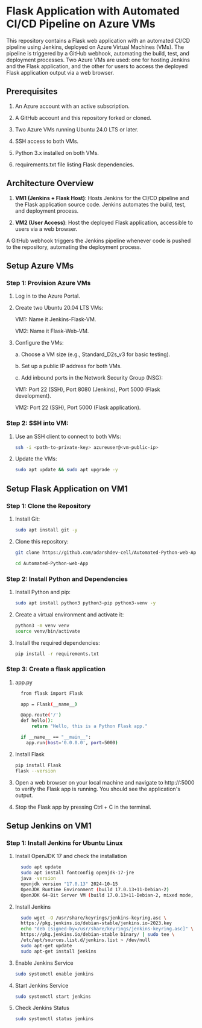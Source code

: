 # Flask Application with Automated CI/CD Pipeline on Azure VMs

This repository contains a Flask web application with an automated CI/CD pipeline using Jenkins, deployed on Azure Virtual Machines (VMs). The pipeline is triggered by a GitHub webhook, automating the build, test, and deployment processes. Two Azure VMs are used: one for hosting Jenkins and the Flask application, and the other for users to access the deployed Flask application output via a web browser.


## Prerequisites


 1. An Azure account with an active subscription.
  
 2. A GitHub account and this repository forked or cloned.
  
 3. Two Azure VMs running Ubuntu 24.0 LTS or later.
  
 4. SSH access to both VMs.
  
 5. Python 3.x installed on both VMs.
  
 6. requirements.txt file listing Flask dependencies.
  

## Architecture Overview


   1. **VM1 (Jenkins + Flask Host)**: Hosts Jenkins for the CI/CD pipeline and the Flask application source code. Jenkins automates the build, test, and deployment process.

   2. **VM2 (User Access)**: Host the deployed Flask application, accessible to users via a web browser.

   A GitHub webhook triggers the Jenkins pipeline whenever code is pushed to the repository, automating the deployment process.
   

## Setup Azure VMs


  ### Step 1: Provision Azure VMs
    
   1. Log in to the Azure Portal.
    
   2. Create two Ubuntu 20.04 LTS VMs:

        VM1: Name it Jenkins-Flask-VM.
      
        VM2: Name it Flask-Web-VM.

   3. Configure the VMs:
      
      a. Choose a VM size (e.g., Standard_D2s_v3 for basic testing).

      b. Set up a public IP address for both VMs.

      c. Add inbound ports in the Network Security Group (NSG):
      
         VM1: Port 22 (SSH), Port 8080 (Jenkins), Port 5000 (Flask development).
      
         VM2: Port 22 (SSH), Port 5000 (Flask application).


  ### Step 2: SSH into VM:
   1. Use an SSH client to connect to both VMs:
      ```bash
      ssh -i <path-to-private-key> azureuser@<vm-public-ip>
      ```
   2. Update the VMs:
      ```bash
      sudo apt update && sudo apt upgrade -y
      ```

## Setup Flask Application on VM1

  ### Step 1: Clone the Repository

   1. Install Git:
      ```bash
      sudo apt install git -y
      ```
      
   2. Clone this repository:
      ```bash
      git clone https://github.com/adarshdev-cell/Automated-Python-web-App.git

      cd Automated-Python-web-App
      ```

  ### Step 2: Install Python and Dependencies

   1. Install Python and pip:
      ```bash
      sudo apt install python3 python3-pip python3-venv -y
      ```

   2. Create a virtual environment and activate it:
      ```bash
      python3 -m venv venv
      source venv/bin/activate
      ```
      
   3. Install the required dependencies:
      ```bash
      pip install -r requirements.txt
      ```

      
   ### Step 3: Create a flask application 

   1. app.py
      ```bash
        from flask import Flask

        app = Flask(__name__)

        @app.route('/')
        def hello():
            return "Hello, this is a Python Flask app."

        if __name__ == "__main__":
          app.run(host='0.0.0.0', port=5000)
      ```

   2. Install Flask
       ```bash
       pip install Flask
       flask --version

       ```
   3. Open a web browser on your local machine and navigate to http://<vm1-public-ip>:5000 to verify the Flask app is running. You should see the application's output.

   4. Stop the Flask app by pressing Ctrl + C in the terminal.


## Setup Jenkins on VM1

  ### Step 1: Install Jenkins for  Ubuntu Linux
   
   1. Install OpenJDK 17 and check the installation
      ```bash
        sudo apt update
        sudo apt install fontconfig openjdk-17-jre
        java -version
        openjdk version "17.0.13" 2024-10-15
        OpenJDK Runtime Environment (build 17.0.13+11-Debian-2)
        OpenJDK 64-Bit Server VM (build 17.0.13+11-Debian-2, mixed mode, sharing)
      ```
   2. Install Jenkins
      ```bash
        sudo wget -O /usr/share/keyrings/jenkins-keyring.asc \
        https://pkg.jenkins.io/debian-stable/jenkins.io-2023.key
        echo "deb [signed-by=/usr/share/keyrings/jenkins-keyring.asc]" \
        https://pkg.jenkins.io/debian-stable binary/ | sudo tee \
        /etc/apt/sources.list.d/jenkins.list > /dev/null
        sudo apt-get update
        sudo apt-get install jenkins
      ```
   3. Enable Jenkins Service
      ```bash
      sudo systemctl enable jenkins
      ```
   4. Start Jenkins Service
      ```bash
      sudo systemctl start jenkins
      ```
   5. Check Jenkins Status
      ```bash
      sudo systemctl status jenkins
      ```

      






      

      


    

   
        
    

    

   

    


      





    


 





  


     






      

     
   






